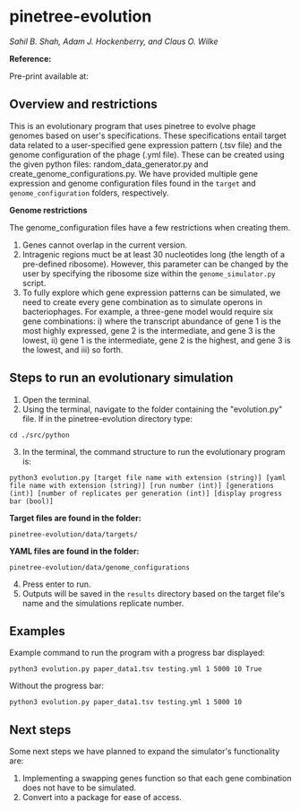 # pinetree-evolution

*Sahil B. Shah, Adam J. Hockenberry, and Claus O. Wilke*

**Reference:**

Pre-print available at: <link>

## Overview and restrictions

This is an evolutionary program that uses pinetree to evolve phage genomes based on user's specifications. These specifications entail target data related to a user-specified gene expression pattern (.tsv file) and the genome configuration of the phage (.yml file). These can be created using the given python files: random_data_generator.py and create_genome_configurations.py. We have provided multiple gene expression and genome configuration files found in the `target` and `genome_configuration` folders, respectively.

**Genome restrictions**

The genome_configuration files have a few restrictions when creating them.

1) Genes cannot overlap in the current version.
2) Intragenic regions muct be at least 30 nucleotides long (the length of a pre-defined ribosome). However, this parameter can be changed by the user by specifying the ribosome size within the `genome_simulator.py` script.
3) To fully explore which gene expression patterns can be simulated, we need to create every gene combination as to simulate operons in bacteriophages. For example, a three-gene model would require six gene combinations: i) where the transcript abundance of gene 1 is the most highly expressed, gene 2 is the intermediate, and gene 3 is the lowest, ii) gene 1 is the intermediate, gene 2 is the highest, and gene 3 is the lowest, and iii) so forth.

## Steps to run an evolutionary simulation

1) Open the terminal.
2) Using the terminal, navigate to the folder containing the "evolution.py" file. If in the pinetree-evolution directory type: 
```
cd ./src/python
```
3) In the terminal, the command structure to run the evolutionary program is:
```
python3 evolution.py [target file name with extension (string)] [yaml file name with extension (string)] [run number (int)] [generations (int)] [number of replicates per generation (int)] [display progress bar (bool)]
```

  **Target files are found in the folder:**
  ```
  pinetree-evolution/data/targets/
  ```
  
  **YAML files are found in the folder:**
  ```
  pinetree-evolution/data/genome_configurations
  ```
  
4) Press enter to run.
5) Outputs will be saved in the `results` directory based on the target file's name and the simulations replicate number.

## Examples

Example command to run the program with a progress bar displayed:
```
python3 evolution.py paper_data1.tsv testing.yml 1 5000 10 True
```
Without the progress bar:
```
python3 evolution.py paper_data1.tsv testing.yml 1 5000 10
```

## Next steps

Some next steps we have planned to expand the simulator's functionality are:
1. Implementing a swapping genes function so that each gene combination does not have to be simulated. 
2. Convert into a package for ease of access.
